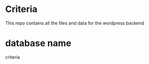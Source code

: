 # Criteria

This repo contains all the files and data for the wordpress backend 

# database name
criteria

